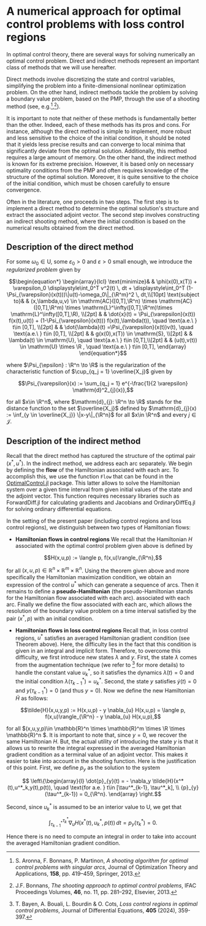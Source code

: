 # A numerical approach for optimal control problems with loss control regions

In optimal control theory, there are several ways for solving numerically an optimal control problem. Direct and indirect methods represent an important class of methods that we will use hereafter. 

Direct methods involve discretizing the state and control variables, simplifying the problem into a finite-dimensional nonlinear optimization problem. On the other hand, indirect methods tackle the problem by solving a boundary value problem, based on the PMP, through the use of a shooting method (see, e.g.[^1],[^2]). 

It is important to note that neither of these methods is fundamentally better than the other. Indeed, each of these methods has its pros and cons. For instance, although the direct method is simple to implement, more robust and less sensitive to the choice of the initial condition, it should be noted that it yields less precise results and can converge to local minima that significantly deviate from the optimal solution. Additionally, this method requires a large amount of memory. On the other hand, the indirect method is known for its extreme precision. However, it is based only on necessary optimality conditions from the PMP and often requires knowledge of the structure of the optimal solution. Moreover, it is quite sensitive to the choice of the initial condition, which must be chosen carefully to ensure convergence.

Often in the literature, one proceeds in two steps. The first step is to implement a direct method to determine the optimal solution's structure and extract the associated adjoint vector. The second step involves constructing an indirect shooting method, where the initial condition is based on the numerical results obtained from the direct method.

## Description of the direct method

For some $\omega_0 \in \mathrm{U}$, some $\varepsilon_0>0$ and $\varepsilon>0$ small enough, we introduce the *regularized problem* given by
```math
\begin{equation*}
\begin{array}{lcl}
     \text{minimize}&  & \phi(x(0),x(T)) + \varepsilon_0 \displaystyle\int_0^T v^2(t) \, dt + \displaystyle\int_0^T (1- \Psi_{\varepsilon}(x(t)))\|u(t)-\omega_0\|_{\R^m}^2 \, dt,\\[10pt]
     \text{subject to}& &  (x,\lambda,u,v) \in \mathrm{AC}([0,T],\R^n) \times \mathrm{AC}([0,T],\R^m) \times \mathrm{L}^\infty([0,T],\R^m)\times \mathrm{L}^\infty([0,T],\R), \\[2pt]
     & & \dot{x}(t) = \Psi_{\varepsilon}(x(t)) f(x(t),u(t)) + (1-\Psi_{\varepsilon}(x(t))) f(x(t),\lambda(t)), \quad \text{a.e.\ } t\in [0,T], \\[2pt]
     & & \dot{\lambda}(t) =\Psi_{\varepsilon}(x(t))v(t), \quad \text{a.e.\ } t\in [0,T], \\[2pt]
     &  & g(x(0),x(T)) \in \mathrm{S}, \\[2pt]
     &  & \lambda(t)   \in \mathrm{U}, \quad \text{a.e.\ } t\in [0,T],\\[2pt]
     &  & (u(t),v(t)) \in  \mathrm{U} \times \R , \quad \text{a.e.\ } t\in [0,T],
     \end{array}
\end{equation*}
```
where $\Psi_{\epsilon} : \R^n \to \R$ is the regularization of the characteristic function of $\cup_{q_j = 1} \overline{X_j}$ given by 
```math
\Psi_{\varepsilon}(x) := \sum_{q_j = 1} e^{-\frac{1}{2 \varepsilon} \mathrm{d}^2_{j}(x)},
```
for all $x\in \R^n$, where $\mathrm{d}_{j}: \R^n \to \R$ stands for the distance function to the set $\overline{X_j}$ defined by $\mathrm{d}_{j}(x) := \inf_{y \in \overline{X_j}} \|x-y\|_{\R^n}$ for all $x\in \R^n$ and every $j \in \mathcal{J}$. 

## Description of the indirect method

Recall that the direct method has captured the structure of the optimal pair $(x^*,u^*)$. In the indirect method, we address each arc separately. 
We begin by defining the **flow** of the Hamiltonian associated with each arc. To accomplish this, we use the function `Flow` that can be found in the [OptimalControl.jl](https://github.com/control-toolbox/OptimalControl.jl) package. This latter allows to solve the Hamiltonian system over a given time interval from given initial values of the state and the adjoint vector. This function requires necessary libraries such as ForwardDiff.jl for calculating gradients and Jacobians and  OrdinaryDiffEq.jl for solving ordinary differential equations. 
    
In the setting of the present paper (including control regions and loss control regions), we distinguish between two types of Hamiltonian flows:
    
- **Hamiltonian flows in control regions** We recall that the Hamiltonian  $H$ associated with the optimal control problem given above is defined by
```math
H(x,u,p) := \langle  p, f(x,u)\rangle_{\R^n},
```
for all $(x,u,p)\in \mathbb{R}^n \times \mathbb{R}^m \times \mathbb{R}^n$. Using the theorem given above and more specifically the Hamiltonian maximization condition, we obtain an expression of the control $u^*$ which can generate a sequence of arcs. Then it remains to define a **pseudo-Hamiltonian** (the pseudo-Hamiltonian stands for the Hamiltonian flow associated with each arc). associated with each arc. Finally we define the flow associated with each arc, which allows the resolution of the boundary value problem on a time interval satisfied by the pair $(x^*,p)$ with an initial condition.
        
- **Hamiltonian flows in loss control regions** Recall that, in loss control regions,  $u^*$ satisfies an averaged Hamiltonian gradient condition (see Theorem above). Here, the difficulty lies in the fact that this condition is given in an integral and implicit form. Therefore, to overcome this difficulty, we first introduce new states  $\lambda$ and  $y$. First, the state $\lambda$ comes from the augmentation technique (we refer to [^3] for more details) to handle the constant value  $u^*_k$, so it satisfies the dynamics  $\dot{\lambda}(t)=0$ and the initial condition  $\lambda(\tau^*_{k-1}) = u^*_k$. Second, the state $y$ satisfies $\dot{y}(t) = 0$ and $y(\tau^*_{k-1})=0$ (and thus $y=0$). Now we define the new Hamiltonian  $\tilde{H}$ as follows:
```math        
\tilde{H}(x,u,y,p) 
            := H(x,u,p) - y \nabla_{u} H(x,u,p) = \langle  p, f(x,u)\rangle_{\R^n} - y \nabla_{u} H(x,u,p),
```
for all  $(x,u,y,p)\in \mathbb{R}^n \times \mathbb{R}^m \times \R \times \mathbb{R}^n $. 
It is important to note that, since $y=0$, we recover the same Hamiltonian  $H$. But, the actual utility of introducing the state  $y$ is that it allows us to rewrite the integral expressed in the averaged Hamiltonian gradient condition as a terminal value of an adjoint vector. This makes it easier to take into account in the shooting function. Here is the justification of this point. First, we define  $p_{y}$ as the solution to the  system
```math
    \left\{\begin{array}{l}
     \dot{p}_{y}(t) = - \nabla_y \tilde{H}(x^*(t),u^*_k,y(t),p(t)), \quad
     \text{for a.e. } t\in [\tau^*_{k-1}, \tau^*_k],  \\
    {p}_{y}(\tau^*_{k-1}) = 0_{\R^n}.
    \end{array}
    \right.
```
Second, since  $u_k^*$ is assumed to be an interior value to  $\mathrm{U}$, we get that
```math
\begin{equation*}
    \int_{\tau^*_{k-1}}^{\tau^*_k} \nabla_{u} H(x^*(t),u^*_k,p(t)) \, dt = {p}_{y}(\tau^*_k)=0.
\end{equation*}
```    
Hence there is no need to compute an integral in order to take into account the averaged Hamiltonian gradient condition. 

[^1]: S. Aronna, F. Bonnans, P. Martinon, *A shooting algorithm for optimal control problems with singular arcs*, Journal of Optimization Theory and Applications, **158**, pp. 419–459, Springer, 2013.
[^2]: J.F. Bonnans, *The shooting approach to optimal control problems*, IFAC Proceedings Volumes, **46**, no. 11, pp. 281–292, Elsevier, 2013.
[^3]: T. Bayen, A. Bouali, L. Bourdin & O. Cots, *Loss control regions in optimal control problems*, Journal of Differential Equations, **405** (2024), 359-397.
